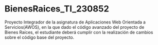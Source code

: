 # BienesRaices_TI_230852
Proyecto Integrador de la asignatura de Aplicaciones Web Orientada a Servicios(AWOS), en la que dado el código avanzado del proyecto de Bienes Raíces, el estudiante deberá cumplir con la realización de cambios sobre el código base del proyecto.
